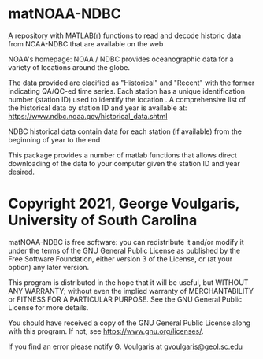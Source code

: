 # matNOAA-NDBC
A repository with MATLAB(r) functions to read and decode historic data from NOAA-NDBC that are available on the web

NOAA's homepage: NOAA / NDBC provides oceanographic data for a variety of locations around the globe.

The data provided are clacified as "Historical" and "Recent" with the former indicating QA/QC-ed time series.
Each station has a unique identification number (station ID) used to identify the location
.
A comprehensive list of the historical data by station ID and year is available at: https://www.ndbc.noaa.gov/historical_data.shtml

NDBC historical data contain data for each station (if available) from the beginning of year to the end  

This package provides a number of matlab functions that allows direct downloading of the data to your computer given the station ID and year desired.

# Copyright 2021, George Voulgaris, University of South Carolina

matNOAA-NDBC is free software: you can redistribute it and/or modify
it under the terms of the GNU General Public License as published by
the Free Software Foundation, either version 3 of the License, or
(at your option) any later version.

This program is distributed in the hope that it will be useful,
but WITHOUT ANY WARRANTY; without even the implied warranty of
MERCHANTABILITY or FITNESS FOR A PARTICULAR PURPOSE.  See the
GNU General Public License for more details.

You should have received a copy of the GNU General Public License
along with this program.  If not, see <https://www.gnu.org/licenses/>.

If you find an error please notify G. Voulgaris at gvoulgaris@geol.sc.edu
